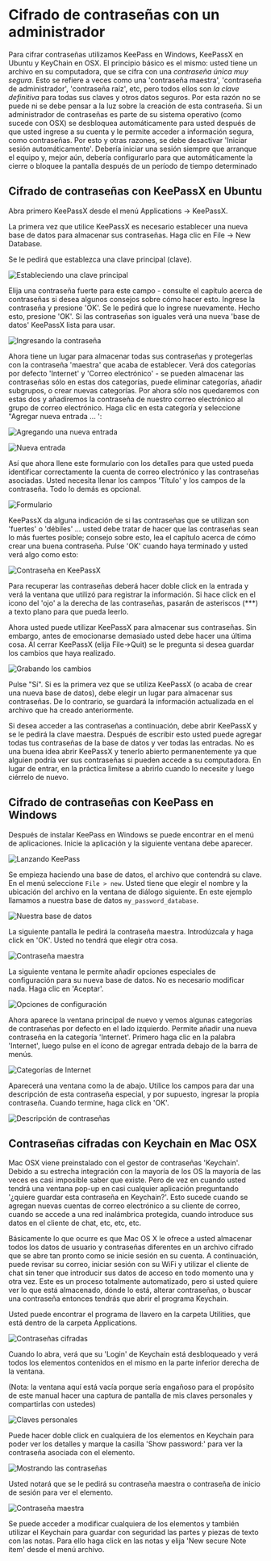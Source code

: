Cifrado de contraseñas con un administrador
===========================================

Para cifrar contraseñas utilizamos KeePass en Windows, KeePassX en Ubuntu y KeyChain en OSX. El principio básico es el mismo: usted tiene un archivo en su computadora, que se cifra con una *contraseña única muy segura*. Esto se refiere a veces como una 'contraseña maestra', 'contraseña de administrador', 'contraseña raíz', etc, pero todos ellos son *la clave definitiva* para todas sus claves y otros datos seguros. Por esta razón no se puede ni se debe pensar a la luz sobre la creación de esta contraseña. Si un administrador de contraseñas es parte de su sistema operativo (como sucede con OSX) se desbloquea automáticamente para usted después de que usted ingrese a su cuenta y le permite acceder a información segura, como contraseñas. Por esto y otras razones, se debe desactivar 'Iniciar sesión automáticamente'. Debería iniciar una sesión siempre que arranque el equipo y, mejor aún, debería configurarlo para que automáticamente la cierre o bloquee la pantalla después de un período de tiempo determinado

Cifrado de contraseñas con KeePassX en Ubuntu
---------------------------------------------

Abra primero KeePassX desde el menú Applications -> KeePassX. 

La primera vez que utilice KeePassX es necesario establecer una nueva base de datos para almacenar sus contraseñas. Haga clic en File -> New Database.

Se le pedirá que establezca una clave principal (clave).

![Estableciendo una clave principal](mng_1.png)

Elija una contraseña fuerte para este campo - consulte el capítulo acerca de contraseñas si desea algunos consejos sobre cómo hacer esto. Ingrese la contraseña y presione 'OK'. Se le pedirá que lo ingrese nuevamente. Hecho esto, presione 'OK'. Si las contraseñas son iguales verá una nueva 'base de datos' KeePassX lista para usar.

![Ingresando la contraseña](mng_2.png)

Ahora tiene un lugar para almacenar todas sus contraseñas y protegerlas con la contraseña 'maestra' que acaba de establecer. Verá dos categorías por defecto 'Internet' y 'Correo electrónico' - se pueden almacenar las contraseñas sólo en estas dos categorías, puede eliminar categorías, añadir subgrupos, o crear nuevas categorías. Por ahora sólo nos quedaremos con estas dos y añadiremos la contraseña de nuestro correo electrónico al grupo de correo electrónico. Haga clic en esta categoría y seleccione "Agregar nueva entrada ... ':

![Agregando una nueva entrada](mng_3.png)

![Nueva entrada](mng_4.png)

Así que ahora llene este formulario con los detalles para que usted pueda identificar correctamente la cuenta de correo electrónico y las contraseñas asociadas. Usted necesita llenar los campos 'Título' y los campos de la contraseña. Todo lo demás es opcional.

![Formulario](mng_5.png)

KeePassX da alguna indicación de si las contraseñas que se utilizan son 'fuertes' o 'débiles' ... usted debe tratar de hacer que las contraseñas sean lo más fuertes posible; consejo sobre esto, lea el capítulo acerca de cómo crear una buena contraseña. Pulse 'OK' cuando haya terminado y usted verá algo como esto:

![Contraseña en KeePassX](mng_6.png)

Para recuperar las contraseñas deberá hacer doble click en la entrada y verá la ventana que utilizó para registrar la información. Si hace click en el icono del 'ojo' a la derecha de las contraseñas, pasarán de asteriscos (***) a texto plano para que pueda leerlo.

Ahora usted puede utilizar KeePassX para almacenar sus contraseñas. Sin embargo, antes de emocionarse demasiado usted debe hacer una última cosa. Al cerrar KeePassX (elija File->Quit) se le pregunta si desea guardar los cambios que haya realizado.

![Grabando los cambios](mng_7.png)

Pulse "Sí". Si es la primera vez que se utiliza KeePassX (o acaba de crear una nueva base de datos), debe elegir un lugar para almacenar sus contraseñas. De lo contrario, se guardará la información actualizada en el archivo que ha creado anteriormente.

Si desea acceder a las contraseñas a continuación, debe abrir KeePassX y se le pedirá la clave maestra. Después de escribir esto usted puede agregar todas tus contraseñas de la base de datos y ver todas las entradas. No es una buena idea abrir KeePassX y tenerlo abierto permanentemente ya que alguien podría ver sus contraseñas si pueden accede a su computadora. En lugar de entrar, en la práctica limítese a abrirlo cuando lo necesite y luego ciérrelo de nuevo.

Cifrado de contraseñas con KeePass en Windows
---------------------------------------------

Después de instalar KeePass en Windows se puede encontrar en el menú de aplicaciones. Inicie la aplicación y la siguiente ventana debe aparecer.

![Lanzando KeePass](mng_8.png)

Se empieza haciendo una base de datos, el archivo que contendrá su clave. En el menú seleccione `File > new`. Usted tiene que elegir el nombre y la ubicación del archivo en la ventana de diálogo siguiente. En este ejemplo llamamos a nuestra base de datos `my_password_database`.

![Nuestra base de datos](mng_9.png)

La siguiente pantalla le pedirá la contraseña maestra. Introdúzcala y haga click en 'OK'. Usted no tendrá que elegir otra cosa.

![Contraseña maestra](mng_10.png)

La siguiente ventana le permite añadir opciones especiales de configuración para su nueva base de datos. No es necesario modificar nada. Haga clic en 'Aceptar'.

![Opciones de configuración](mng_11.png)

Ahora aparece la ventana principal de nuevo y vemos algunas categorías de contraseñas por defecto en el lado izquierdo. Permite añadir una nueva contraseña en la categoría 'Internet'. Primero haga clic en la palabra 'Internet', luego pulse en el ícono de agregar entrada debajo de la barra de menús.

![Categorías de Internet](mng_12.png)

Aparecerá una ventana como la de abajo. Utilice los campos para dar una descripción de esta contraseña especial, y por supuesto, ingresar la propia contraseña. Cuando termine, haga click en 'OK'.

![Descripción de contraseñas](mng_13.png)


Contraseñas cifradas con Keychain en Mac OSX
--------------------------------------------

Mac OSX viene preinstalado con el gestor de contraseñas 'Keychain'. Debido a su estrecha integración con la mayoría de los OS la mayoría de las veces es casi imposible saber que existe. Pero de vez en cuando usted tendrá una ventana pop-up en casi cualquier aplicación preguntando '¿quiere guardar esta contraseña en Keychain?'. Esto sucede cuando se agregan nuevas cuentas de correo electrónico a su cliente de correo, cuando se accede a una red inalámbrica protegida, cuando introduce sus datos en el cliente de chat, etc, etc, etc.

Básicamente lo que ocurre es que Mac OS X le ofrece a usted almacenar todos los datos de usuario y contraseñas diferentes en un archivo cifrado que se abre tan pronto como se inicie sesión en su cuenta. A continuación, puede revisar su correo, iniciar sesión con su WiFi y utilizar el cliente de chat sin tener que introducir sus datos de acceso en todo momento una y otra vez. Este es un proceso totalmente automatizado, pero si usted quiere ver lo que está almacenado, dónde lo está, alterar contraseñas, o buscar una contraseña entonces tendrás que abrir el programa Keychain.

Usted puede encontrar el programa de llavero en la carpeta Utilities, que está dentro de la carpeta Applications.

![Contraseñas cifradas](mng_14.png)

Cuando lo abra, verá que su 'Login' de Keychain está desbloqueado y verá todos los elementos contenidos en el mismo en la parte inferior derecha de la ventana.

(Nota: la ventana aquí está vacía porque sería engañoso para el propósito de este manual hacer una captura de pantalla de mis claves personales y compartirlas con ustedes)

![Claves personales](mng_15.png)

Puede hacer doble click en cualquiera de los elementos en Keychain para poder ver los detalles y marque la casilla 'Show password:' para ver la contraseña asociada con el elemento.

![Mostrando las contraseñas](mng_16.png)

Usted notará que se le pedirá su contraseña maestra o contraseña de inicio de sesión para ver el elemento.

![Contraseña maestra](mng_17.png)

Se puede acceder a modificar cualquiera de los elementos y también utilizar el Keychain para guardar con seguridad las partes y piezas de texto con las notas. Para ello haga click en las notas y elija 'New secure Note item' desde el menú archivo.


